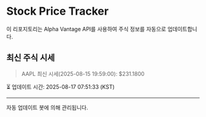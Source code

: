 
# Stock Price Tracker

이 리포지토리는 Alpha Vantage API를 사용하여 주식 정보를 자동으로 업데이트합니다.

## 최신 주식 시세
> AAPL 최신 시세(2025-08-15 19:59:00): $231.1800

⏳ 업데이트 시간: 2025-08-17 07:51:33 (KST)

---
자동 업데이트 봇에 의해 관리됩니다.
